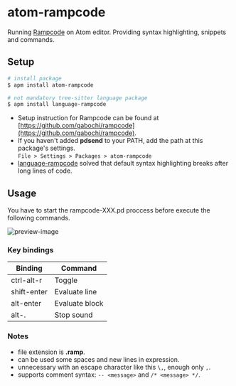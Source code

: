 # atom-rampcode
Running [Rampcode](https://github.com/gabochi/rampcode) on Atom editor. Providing syntax highlighting, snippets and commands.

## Setup
~~~bash
# install package
$ apm install atom-rampcode

# not mandatory tree-sitter language package 
$ apm install language-rampcode
~~~
- Setup instruction for Rampcode can be found at [https://github.com/gabochi/rampcode](https://github.com/gabochi/rampcode).
- If you haven't added **pdsend** to your PATH, add the path at this package's settings.  
`File > Settings > Packages > atom-rampcode`
- [language-rampcode](https://github.com/pndmix/atom-language-rampcode) solved that default syntax highlighting breaks after long lines of code.

## Usage
You have to start the rampcode-XXX.pd proccess before execute the following commands.

![preview-image](https://raw.githubusercontent.com/pndmix/atom-rampcode/master/assets/atom-rampcode.gif)

### Key bindings
| Binding | Command |
| --- | --- |
| ctrl-alt-r | Toggle |
| shift-enter | Evaluate line |
| alt-enter | Evaluate block |
| alt-. | Stop sound |

### Notes
- file extension is **.ramp**.
- can be used some spaces and new lines in expression.
- unnecessary with an escape character like this `\,`, enough only `,`.
- supports comment syntax: `-- <message>` and `/* <message> */`.